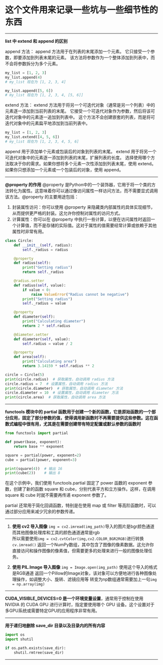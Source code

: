 # 这个文件用来记录一些坑与一些细节性的东西


***
**list 中 extend 和 append 的区别**

append 方法：
append 方法用于在列表的末尾添加一个元素。
它只接受一个参数，即要添加到列表末尾的元素。
该方法将参数作为一个整体添加到列表中，而不会将参数拆分为多个元素。
```python
my_list = [1, 2, 3]
my_list.append(4)
# my_list 现在为 [1, 2, 3, 4]

my_list.append([5, 6])
# my_list 现在为 [1, 2, 3, 4, [5, 6]]
```
extend 方法：
extend 方法用于将另一个可迭代对象（通常是另一个列表）中的元素逐一添加到当前列表的末尾。
它接受一个可迭代对象作为参数，然后将该可迭代对象中的元素逐一追加到列表中。
这个方法不会创建嵌套的列表，而是将可迭代对象中的元素扁平地添加到当前列表中。

```python
my_list = [1, 2, 3]
my_list.extend([4, 5, 6])
# my_list 现在为 [1, 2, 3, 4, 5, 6]
```

append 用于添加单个元素或包装后的对象到列表的末尾。
extend 用于将另一个可迭代对象中的元素逐一添加到列表的末尾，扩展列表的长度。
选择使用哪个方法取决于你的需求。如果你想将多个元素一次性添加到列表末尾，使用 extend。如果你只想添加一个元素或一个包装后的对象，使用 append。


***
**@property 的作用**
@property 是Python中的一个装饰器，它用于将一个类的方法转化为属性。这意味着你可以通过像访问属性一样访问方法，而不需要显式调用该方法。@property 的主要用途包括：
1. 封装属性访问：你可以使用 @property 来隐藏类内部属性的具体实现细节，从而提供更严格的封装。这允许你控制对属性的访问方式。
2. 计算属性：你可以在 @property 中执行一些计算，以便在访问属性时返回一个计算值，而不是存储的实际值。这对于属性的值需要经常计算或依赖于其他属性时非常有用。

```python
class Circle:
    def __init__(self, radius):
        self._radius = radius

    @property
    def radius(self):
        print("Getting radius")
        return self._radius

    @radius.setter
    def radius(self, value):
        if value < 0:
            raise ValueError("Radius cannot be negative")
        print("Setting radius")
        self._radius = value

    @property
    def diameter(self):
        print("Calculating diameter")
        return 2 * self.radius

    @diameter.setter
    def diameter(self, value):
        self.radius = value / 2

    @property
    def area(self):
        print("Calculating area")
        return 3.14159 * self.radius ** 2

circle = Circle(5)
print(circle.radius)  # 获取属性，自动调用 radius 方法
circle.radius = 7  # 设置属性，自动调用 radius 方法
print(circle.diameter)  # 获取属性，自动调用 diameter 方法
circle.diameter = 10  # 设置属性，自动调用 diameter 方法
print(circle.area)  # 获取属性，自动调用 area 方法

```




***
**functools 模块中的 partial 函数用于创建一个新的函数，它是原始函数的一个部分应用，固定了部分参数的值，使得调用新函数时不再需要提供这些参数。这在函数式编程中很有用，尤其是在需要创建带有特定配置或默认参数的函数时**

```python
from functools import partial

def power(base, exponent):
    return base ** exponent

square = partial(power, exponent=2)
cube = partial(power, exponent=3)

print(square(4))  # 输出 16
print(cube(2))    # 输出 8
```
在这个示例中，我们使用 functools.partial 固定了 power 函数的 exponent 参数，创建了新的函数 square 和 cube，分别代表平方和立方操作。这样，在调用 square 和 cube 时就不需要再传递 exponent 参数了。

partial 还常用于简化回调函数，特别是在使用 map 或 filter 等高阶函数时，可以通过部分应用来减少冗余的参数传递。

***

1. **使用 cv2 导入图像**
`img = cv2.imread(img_path)`导入的图片是bgr颜色通道  
而其他图像处理库和工具的颜色通道通常是rgb  
所以需要使用`img = cv2.cvtColor(img,cv2.COLOR_BGR2RGB)`进行转换
`cv.imread()` 返回一个NumPy数组，其中包含了图像的像素数据。这允许你直接访问和操作图像的像素值，但需要更多的处理来进行一般的图像处理任务。



2. **使用 PIL.Image 导入图像**
`img = Image.open(img_path)`
使用这个导入的格式是RGB通道
返回一个Pillow的Image对象，该对象可以方便地进行各种图像处理操作，如调整大小、旋转、滤镜应用等
转变为np数组通常需要加上一句`img = np.array(img)`



***

**CUDA_VISIBLE_DEVICES=0 是一个环境变量设置**，通常用于控制在使用 NVIDIA 的 CUDA GPU 进行计算时，指定要使用哪个 GPU 设备。这个设置对于多GPU系统或需要特定GPU的应用程序非常有用。

***

**用于递归地删除 save_dir 目录以及目录内的所有内容**
```python
import os
import shutil

if os.path.exists(save_dir):
    shutil.rmtree(save_dir)
```
***